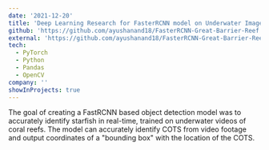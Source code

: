 ```yaml
---
date: '2021-12-20'
title: 'Deep Learning Research for FasterRCNN model on Underwater Image Data from the Great Barrier Reef'
github: 'https://github.com/ayushanand18/FasterRCNN-Great-Barrier-Reef'
external: 'https://github.com/ayushanand18/FasterRCNN-Great-Barrier-Reef'
tech:
  - PyTorch
  - Python
  - Pandas
  - OpenCV
company: ''
showInProjects: true
---
```


The goal of creating a FastRCNN based object detection model was to accurately identify starfish in real-time, trained on underwater videos of coral reefs. The model can accurately identify COTS from video footage and output coordinates of a "bounding box" with the location of the COTS.
